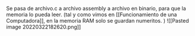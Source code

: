 Se pasa de archivo.c a archivo assembly a archivo en binario, para que la memoria lo pueda leer. (tal y como vimos en [[Funcionamiento de una Computadora]], en la memoria RAM solo se guardan numeritos. )
![[Pasted image 20220322182620.png]]